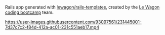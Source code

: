 Rails app generated with [lewagon/rails-templates](https://github.com/lewagon/rails-templates), created by the [Le Wagon coding bootcamp](https://www.lewagon.com) team.






https://user-images.githubusercontent.com/93097561/231445001-7d37c7c2-f84d-412a-ac01-231c551aeb17.mp4

